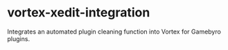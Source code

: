 # vortex-xedit-integration
Integrates an automated plugin cleaning function into Vortex for Gamebyro plugins. 
